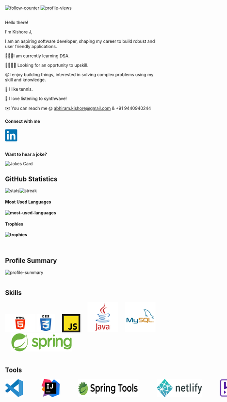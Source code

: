 <!-- <div align="center">
  <img src="/images/giphy.webp" width="800" height="600"/>
</div> -->

<br>

<div>
  <img src="https://img.shields.io/github/followers/jkka777.svg?style=social" alt="follow-counter"/>
  <img src="https://komarev.com/ghpvc/?username=jkka777" alt="profile-views"/>
</div>

<br>

Hello there!

I'm Kishore J,

I am an aspiring software developer, shaping my career to build robust and user friendly applications.

👨🏽‍💻I am currently learning DSA.

🫱🏽‍🫲🏽 Looking for an opprtunity to upskill.

😍I enjoy building things, interested in solving complex problems using my skill and knowledge.

🎾 I like tennis.

🎵 I love listening to synthwave!

✉️ You can reach me @ abhiram.kishore@gmail.com & +91 9440940244

<h4>Connect with me</h4>
<div id="badges" style="display:flex;gap:60px">
  <a href="https://www.linkedin.com/in/kishore-j-8986bb235/" target="_blank">
    <img height="40px" width="40px" src="/images/linkedin.webp" alt="LinkedIn Badge"/>
  </a>
</div>

<br>

**Want to hear a joke?**

![Jokes Card](https://readme-jokes.vercel.app/api)

<div>
  <h2>GitHub Statistics</h2>
  <div style="display:flex;">
<!--     <img src="https://github-readme-stats-jkka777.vercel.app/api?username=jkka777&theme=buefy&show_icons=true" alt="stats" /> -->
    <img src="https://github-readme-stats-jkka777.vercel.app/api?username=jkka777&theme=graywhite&show_icons=true&hide_border=true" alt="stats"/>
    <img src="https://github-readme-streak-stats.herokuapp.com?user=jkka777&hide_border=false&date_format=j%20M%5B%20Y%5D" alt="streak" />
  </div>
  <h4>Most Used Languages<h4/>
  <div>
    <img src="https://github-readme-stats-jkka777.vercel.app/api/top-langs/?username=jkka777&layout=compact" alt="most-used-languages" />
  </div>
  <div>
    <h4>Trophies</h4>
    <img src="https://github-profile-trophy.vercel.app/?username=jkka777" alt="trophies"/>
  </div>
</div>

<br>

<div>
  <h2>Profile Summary</h2>  
  <img src="https://github-profile-summary-cards.vercel.app/api/cards/profile-details?username=jkka777&theme=vue" alt="profile-summary"/>
</div>

<br>

<h2>Skills</h2>

<div>
    <img style="height:60px;width:100px;" src="/images/html.webp" alt="html-logo"/>
    <img style="height:60px;width:60px;" src="/images/css.webp" alt="css-logo"/>
    <img style="height:60px;width:60px;margin-left:20px" src="/images/javascript.webp" alt="javascript-logo"/>
    <img style="height:100px;width:100px;margin-left:20px" src="/images/java.webp" alt="java-logo"/>
    <img style="height:100px;width:100px;margin-left:20px" src="/images/mysql.webp" alt="mysql-logo"/>
    <img style="height:60px;width:200px;margin-left:20px" src="/images/spring.webp" alt="spring-logo"/>
</div>
 
<br>
 
<h2>Tools</h2>

<div style="display:flex;gap:40px;">
    <img style="height:60px;width:60px;" src="/images/vs-code.webp" alt="vscode-logo"/>
    <img style="height:60px;width:60px;margin-left:20px" src="/images/intellij.webp" alt="intellij-logo"/>
    <img style="height:60px;width:200px;margin-left:20px" src="/images/spring tool.webp" alt="spring-tool-logo"/>
    <img style="height:60px;width:150px;margin-left:20px" src="/images/netlify.webp" alt="netlify-logo"/>
    <img style="height:60px;width:200px;margin-left:20px" src="/images/heroku.webp" alt="heroku-logo"/>
</div>
